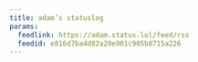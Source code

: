 ```yaml
---
title: adam’s statuslog
params:
  feedlink: https://adam.status.lol/feed/rss
  feedid: e816d7ba4d82a29e901c905b0715a226
---
```


